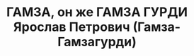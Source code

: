 ---
title: ГАМЗА, он же ГАМЗА ГУРДИ Ярослав Петрович (Гамза-Гамзагурди)
description: 'Род. в 1897, г. Кутаиси, грузин, б/п (бывший эсер). Проживал: г. Ленинград,
  Инженерная ул., д. 4, кв. 26. Лектор при Лен. лектории, б. зав. постоянной экспозицией
  древнерусского искусства Русского музея

  Арестован 20.05.1937. Обв.: "участие в контрреволюционной диверсионно-шпионской
  организации". Приговор: ВК ВС СССР, 03.11.1937 – ВМН. Расстрелян 03.11.1937, г.Москва'
---